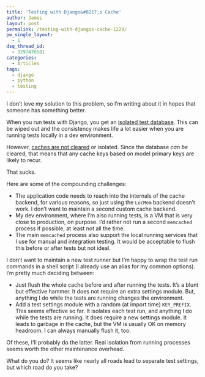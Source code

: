 ```yaml
---
title: 'Testing with Django&#8217;s Cache'
author: James
layout: post
permalink: /testing-with-djangos-cache-1229/
pw_single_layout:
  - 1
dsq_thread_id:
  - 3297476581
categories:
  - Articles
tags:
  - django
  - python
  - testing
---
```

I don&#8217;t love my solution to this problem, so I&#8217;m writing about it in hopes that someone has something better.

When you run tests with Django, you get an [isolated test database](). This can be wiped out and the consistency makes life a lot easier when you are running tests locally in a dev environment.

However, [caches are not cleared][1] or isolated. Since the database *can be* cleared, that means that any cache keys based on model primary keys are likely to recur.

That sucks.

Here are some of the compounding challenges:

  * The application code needs to reach into the internals of the cache backend, for various reasons, so just using the `LocMem` backend doesn&#8217;t work. I don&#8217;t want to maintain a second custom cache backend.
  * My dev environment, where I&#8217;m also running tests, is a VM that is very close to production, on purpose. I&#8217;d rather not run a second `memcached` process if possible, at least not all the time.
  * The main `memcached` process also support the local running services that I use for manual and integration testing. It would be acceptable to flush this before or after tests but not ideal.

I don&#8217;t want to maintain a new test runner but I&#8217;m happy to wrap the test run commands in a shell script (I already use an alias for my common options). I&#8217;m pretty much deciding between:

  * Just flush the whole cache before and after running the tests. It&#8217;s a blunt but effective hammer. It does not require an extra settings module. But, anything I do while the tests are running changes the environment.
  * Add a test settings module with a random (at import time) `KEY_PREFIX`. This seems effective so far. It isolates each test run, and anything I do while the tests are running. It does require a new settings module. It leads to garbage in the cache, but the VM is usually OK on memory headroom. I can always manually flush it, too.

Of these, I&#8217;ll probably do the latter. Real isolation from running processes seems worth the other maintenance overhead.

What do you do? It seems like nearly all roads lead to separate test settings, but which road do you take?

 [1]: https://docs.djangoproject.com/en/1.6/topics/testing/overview/#other-test-conditions